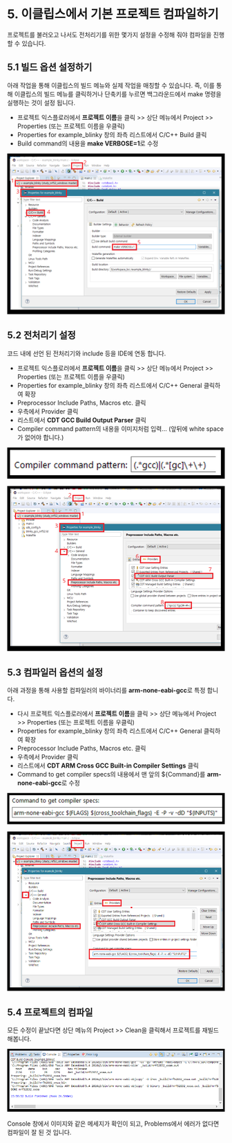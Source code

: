 # 5. 이클립스에서 기본 프로젝트 컴파일하기

프로젝트를 불러오고 나서도 전처리기를 위한 몇가지 설정을 수정해 줘야 컴파일을 진행할 수 있습니다.

## 5.1 빌드 옵션 설정하기

아래 작업을 통해 이클립스의 빌드 메뉴와 실제 작업을 매칭할 수 있습니다. 즉, 이를 통해 이클립스의 빌드 메뉴를 클릭하거나 단축키를 누르면 백그라운드에서 make 명령을 실행하는 것이 설정 됩니다.

* 프로젝트 익스플로러에서 **프로젝트 이름**을 클릭 &gt;&gt; 상단 메뉴에서 Project &gt;&gt; Properties \(또는 프로젝트 이름을 우클릭\)
* Properties for example\_blinky 창의 좌측 리스트에서 C/C++ Build 클릭
* Build command의 내용을 **make VERBOSE=1**로 수정

![images/32.png](images/32.png)

## 5.2 전처리기 설정

코드 내에 선언 된 전처리기와 include 등을 IDE에 연동 합니다.

* 프로젝트 익스플로러에서 **프로젝트 이름**을 클릭 &gt;&gt; 상단 메뉴에서 Project &gt;&gt; Properties \(또는 프로젝트 이름을 우클릭\)
* Properties for example\_blinky 창의 좌측 리스트에서 C/C++ General 클릭하여 확장
* Preprocessor Include Paths, Macros etc. 클릭
* 우측에서 Provider 클릭
* 리스트에서 **CDT GCC Build Output Parser** 클릭 
* Compiler command pattern의 내용을 이미지처럼 입력... \(앞뒤에 white space가 없어야 합니다.\)

![](/assets/import_20180105a.png)

![images/33.png](images/33.png)

## 5.3 컴파일러 옵션의 설정

아래 과정을 통해 사용할 컴파일러의 바이너리를 **arm-none-eabi-gcc**로 특정 합니다.

* 다시 프로젝트 익스플로러에서 **프로젝트 이름**을 클릭 &gt;&gt; 상단 메뉴에서 Project &gt;&gt; Properties \(또는 프로젝트 이름을 우클릭\)
* Properties for example\_blinky 창의 좌측 리스트에서 C/C++ General 클릭하여 확장
* Preprocessor Include Paths, Macros etc. 클릭
* 우측에서 Provider 클릭
* 리스트에서 **CDT ARM Cross GCC Built-in Compiler Settings** 클릭 
* Command to get compiler specs의 내용에서 맨 앞의 ${Command}를 **arm-none-eabi-gcc**로 수정 

![](/assets/import_20180105b.png)

![images/34.png](images/34.png)

## 5.4 프로젝트의 컴파일

모든 수정이 끝났다면 상단 메뉴의 Project &gt;&gt; Clean을 클릭해서 프로젝트를 재빌드 해봅니다.

![images/35.png](images/35.png)

Console 창에서 이미지와 같은 메세지가 확인이 되고, Problems에서 에러가 없다면 컴파일이 잘 된 것 입니다.

